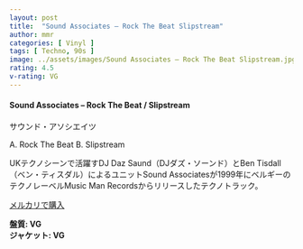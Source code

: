 ```yaml
---
layout: post
title:  "Sound Associates – Rock The Beat Slipstream"
author: mmr
categories: [ Vinyl ]
tags: [ Techno, 90s ]
image: ../assets/images/Sound Associates – Rock The Beat Slipstream.jpg
rating: 4.5
v-rating: VG
---
```


#### Sound Associates – Rock The Beat / Slipstream

サウンド・アソシエイツ

A. Rock The Beat
B. Slipstream

UKテクノシーンで活躍すDJ Daz Saund（DJダズ・ソーンド）とBen Tisdall（ベン・ティスダル）によるユニットSound Associatesが1999年にベルギーのテクノレーベルMusic Man Recordsからリリースしたテクノトラック。

[メルカリで購入](https://jp.mercari.com/item/m35823024589?afid=6142608987)

<div class="mt-4 mb-4 d-flex align-items-center">
<strong class="mr-1">盤質: VG</strong>
</div>
<div class="mt-4 mb-4 d-flex align-items-center">
<strong class="mr-1">ジャケット: VG</strong>
</div>
